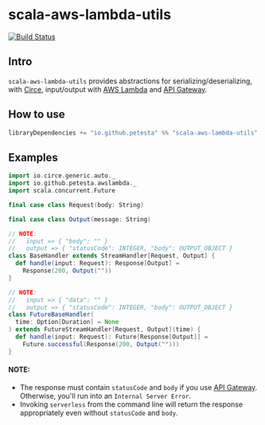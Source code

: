 scala-aws-lambda-utils
======================

[![Build Status](https://travis-ci.com/Petesta/scala-aws-lambda-utils.svg?branch=master)](https://travis-ci.com/Petesta/scala-aws-lambda-utils)

## Intro
`scala-aws-lambda-utils` provides abstractions for serializing/deserializing, with [Circe], input/output with [AWS Lambda] and [API Gateway].

## How to use
```scala
libraryDependencies += "io.github.petesta" %% "scala-aws-lambda-utils" % "0.0.1"
```

## Examples
```scala
import io.circe.generic.auto._
import io.github.petesta.awslambda._
import scala.concurrent.Future

final case class Request(body: String)

final case class Output(message: String)

// NOTE:
//   input => { "body": "" }
//   output => { "statusCode": INTEGER, "body": OUTPUT_OBJECT }
class BaseHandler extends StreamHandler[Request, Output] {
  def handle(input: Request): Response[Output] =
    Response(200, Output(""))
}

// NOTE:
//   input => { "data": "" }
//   output => { "statusCode": INTEGER, "body": OUTPUT_OBJECT }
class FutureBaseHandler(
  time: Option[Duration] = None
) extends FutureStreamHandler[Request, Output](time) {
  def handle(input: Request): Future[Response[Output]] =
    Future.successful(Response(200, Output("")))
}
```

#### NOTE:
* The response must contain `statusCode` and `body` if you use [API Gateway]. Otherwise, you'll run into an `Internal Server Error`.
* Invoking `serverless` from the command line will return the response appropriately even without `statusCode` and `body`.

[API Gateway]: https://aws.amazon.com/api-gateway/
[AWS Lambda]: https://aws.amazon.com/lambda/
[Circe]: https://circe.github.io/circe/
